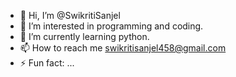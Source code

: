 - 👋 Hi, I’m @SwikritiSanjel
- 👀 I’m interested in programming and coding.
- 🌱 I’m currently learning python.
- 📫 How to reach me swikritisanjel458@gmail.com
- ⚡ Fun fact: ...

<!---
SwikritiSanjel/SwikritiSanjel is a ✨ special ✨ repository because its `README.md` (this file) appears on your GitHub profile.
You can click the Preview link to take a look at your changes.
--->
